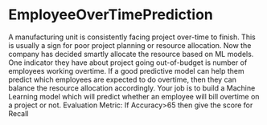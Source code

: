 # EmployeeOverTimePrediction
A manufacturing unit is consistently facing project over-time to finish. This is usually a sign for poor project planning or resource allocation. Now the company has decided smartly allocate the resource based on ML models. One indicator they have about project going out-of-budget is number of employees working overtime. If a good predictive model can help them predict which employees are expected to do overtime, then they can balance the resource allocation accordingly. Your job is to build a Machine Learning model which will predict whether an employee will bill overtime on a project or not. Evaluation Metric: If Accuracy>65 then give the score for Recall
